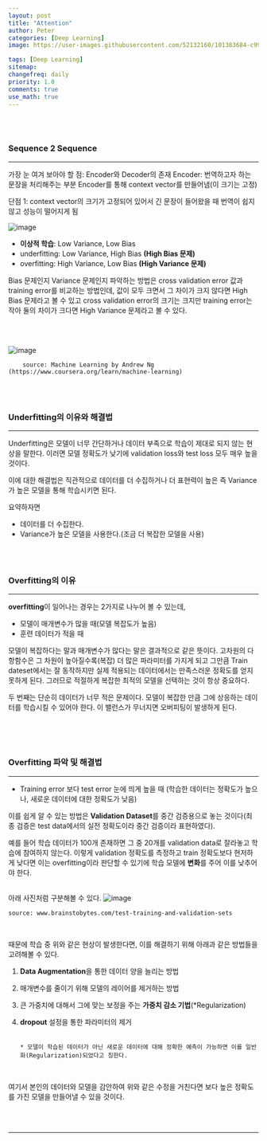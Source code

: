 ```yaml
---
layout: post
title: "Attention"
author: Peter
categories: [Deep Learning]
image: https://user-images.githubusercontent.com/52132160/101383684-c9979280-38fc-11eb-89a8-d06689c97408.png

tags: [Deep Learning]
sitemap:
changefreq: daily
priority: 1.0
comments: true
use_math: true
---
```


<br>
<br>

### Sequence 2 Sequence

---

가장 눈 여겨 보아야 할 점:
Encoder와 Decoder의 존재
Encoder: 번역하고자 하는 문장을 처리해주는 부분
Encoder를 통해 context vector를 만들어냄(이 크기는 고정)

단점 1: context vector의 크기가 고정되어 있어서 긴 문장이 들어왔을 때 번역이 쉽지 않고 성능이 떨어지게 됨

![image](https://user-images.githubusercontent.com/52132160/101383851-06638980-38fd-11eb-8998-6743ac34f34c.png)

- **이상적 학습**: Low Variance, Low Bias
- underfitting: Low Variance, High Bias **(High Bias 문제)**
- overfitting: High Variance, Low Bias **(High Variance 문제)**

Bias 문제인지 Variance 문제인지 파악하는 방법은 cross validation error 값과 training error를 비교하는 방법인데, 값이 모두 크면서 그 차이가 크지 않다면 High Bias 문제라고 볼 수 있고 cross validation error의 크기는 크지만 training error는 작아 둘의 차이가 크다면 High Variance 문제라고 볼 수 있다.

<br>
<br>

![image](https://user-images.githubusercontent.com/52132160/103076933-2770ed80-4612-11eb-90e8-0427d490a58c.png)

        source: Machine Learning by Andrew Ng (https://www.coursera.org/learn/machine-learning)

<br>
<br>

### Underfitting의 이유와 해결법

---

Underfitting은 모델이 너무 간단하거나 데이터 부족으로 학습이 제대로 되지 않는 현상을 말한다. 이러면 모델 정확도가 낮기에 validation loss와 test loss 모두 매우 높을 것이다.

이에 대한 해결법은 직관적으로 데이터를 더 수집하거나 더 표현력이 높은 즉 Variance가 높은 모델을 통해 학습시키면 된다.

요약하자면

- 데이터를 더 수집한다.
- Variance가 높은 모델을 사용한다.(조금 더 복잡한 모델을 사용)

<br>
<br>

### Overfitting의 이유

---

**overfitting**이 일어나는 경우는 2가지로 나누어 볼 수 있는데,

- 모델이 매개변수가 많을 때(모델 복잡도가 높음)
- 훈련 데이터가 적을 때

모델이 복잡하다는 말과 매개변수가 많다는 말은 결과적으로 같은 뜻이다. 고차원의 다항함수은 그 차원이 높아질수록(복잡) 더 많은 파라미터를 가지게 되고 그만큼 Train dateset에서는 잘 동작하지만 실제 적용되는 데이터에서는 만족스러운 정확도를 얻지 못하게 된다. 그러므로 적절하게 복잡한 최적의 모델을 선택하는 것이 항상 중요하다.

두 번째는 단순히 데이터가 너무 적은 문제이다. 모델이 복잡한 만큼 그에 상응하는 데이터를 학습시킬 수 있어야 한다. 이 밸런스가 무너지면 오버피팅이 발생하게 된다.

<br>
<br>
<br>

### Overfitting 파악 및 해결법

---

- Training error 보다 test error 눈에 띄게 높을 때 (학습한 데이터는 정확도가 높으나, 새로운 데이터에 대한 정확도가 낮음)

이를 쉽게 알 수 있는 방법은 **Validation Dataset**를 중간 검증용으로 놓는 것이다(최종 검증은 test data에서의 실전 정확도이라 중간 검증이라 표현하였다).

예를 들어 학습 데이터가 100개 존재하면 그 중 20개를 validation data로 잘라놓고 학습에 참여하지 않는다. 이렇게 validation 정확도를 측정하고 train 정확도보다 현저하게 낮다면 이는 overfitting이라 판단할 수 있기에 학습 모델에 **변화**를 주어 이를 낮추어야 한다.
<br>
<br>

아래 사진처럼 구분해볼 수 있다.
![image](https://www.brainstobytes.com/content/images/2020/01/Sets-1.png)

    source: www.brainstobytes.com/test-training-and-validation-sets

<br>

때문에 학습 중 위와 같은 현상이 발생한다면, 이를 해결하기 위해 아래과 같은 방법들을 고려해볼 수 있다.

1.  **Data Augmentation**을 통한 데이터 양을 늘리는 방법
2.  매개변수를 줄이기 위해 모델의 레이어를 제거하는 방법
3.  큰 가중치에 대해서 그에 맞는 보정을 주는 **가중치 감소 기법**(\*Regularization)
4.  **dropout** 설정을 통한 파라미터의 제거
    <br>
    <br>

        * 모델이 학습된 데이터가 아닌 새로운 데이터에 대해 정확한 예측이 가능하면 이를 일반화(Regularization)되었다고 칭한다.

   <br>

여기서 본인의 데이터와 모델을 감안하여 위와 같은 수정을 거친다면 보다 높은 정확도를 가진 모델을 만들어낼 수 있을 것이다.

<br>
<br>

---
